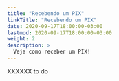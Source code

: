 ```yaml
---
title: "Recebendo um PIX"
linkTitle: "Recebendo um PIX"
date: 2020-09-17T18:00:00-03:00
lastmod: 2020-09-17T18:00:00-03:00
weight: 2
description: >
  Veja como receber um PIX!
---
```


XXXXXX to do
